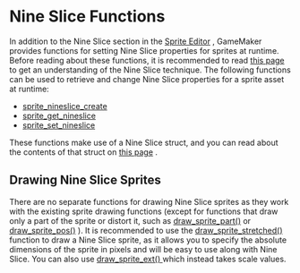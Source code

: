 # Nine Slice Functions

In addition to the Nine Slice section in the [Sprite
Editor](../../../../The_Asset_Editors/Sprites) , GameMaker provides
functions for setting Nine Slice properties for sprites at runtime.
Before reading about these functions, it is recommended to read [this
page](../../../../The_Asset_Editors/Sprite_Properties/Nine_Slices)
to get an understanding of the Nine Slice technique. The
following functions can be used to retrieve and change Nine Slice
properties for a sprite asset at runtime:

-   [sprite_nineslice_create](Sprite_Manipulation/sprite_nineslice_create)
-   [sprite_get_nineslice](Sprite_Information/sprite_get_nineslice)
-   [sprite_set_nineslice](Sprite_Manipulation/sprite_set_nineslice)

These functions make use of a Nine Slice struct, and you can read about
the contents of that struct on [this page](Nine_Slice_Struct) .

## Drawing Nine Slice Sprites

There are no separate functions for drawing Nine Slice sprites as they
work with the existing sprite drawing functions (except for functions
that draw only a part of the sprite or distort it, such as
[draw_sprite_part()](../../Drawing/Sprites_And_Tiles/draw_sprite_part)
or
[draw_sprite_pos()](../../Drawing/Sprites_And_Tiles/draw_sprite_pos)
). It is recommended to use the [ draw_sprite_stretched()
](../../Drawing/Sprites_And_Tiles/draw_sprite_stretched) function to
draw a Nine Slice sprite, as it allows you to specify the absolute
dimensions of the sprite in pixels and will be easy to use along with
Nine Slice. You can also use [ draw_sprite_ext()
](../../Drawing/Sprites_And_Tiles/draw_sprite_ext) which instead
takes scale values.
